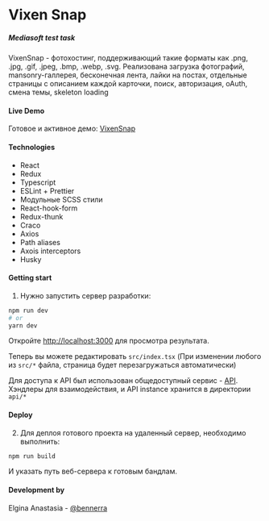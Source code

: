 # Vixen Snap
##### Mediasoft test task

VixenSnap - фотохостинг, поддерживающий такие форматы как .png, .jpg, .gif, .jpeg, .bmp, .webp, .svg. Реализована загрузка фотографий, mansonry-галлерея, бесконечная лента, лайки на постах, отдельные страницы с описанием каждой карточки, поиск, авторизация, oAuth, смена темы, skeleton loading

#### Live Demo
Готовое и активное демо: [VixenSnap](http://bennerra.darklorian.ru/)
#### Technologies
- React
- Redux
- Typescript
- ESLint + Prettier
- Модульные SCSS стили
- React-hook-form
- Redux-thunk
- Craco
- Axios
- Path aliases
- Axois interceptors
- Husky

#### Getting start
1. Нужно запустить сервер разработки:

```bash
npm run dev
# or
yarn dev
```
Откройте [http://localhost:3000](http://localhost:3000) для просмотра результата.

Теперь вы можете редактировать `src/index.tsx` (При изменении любого из `src/*` файла, страница будет перезагружаться автоматически)

Для доступа к API был использован общедоступный сервис - [API](http://backend.darklorian.ru/api/v1/). 
Хэндлеры для взаимодействия, и API instance хранится в директории
`api/*`

#### Deploy
2. Для деплоя готового проекта на удаленный сервер, необходимо выполнить:
```bash
npm run build
```
И указать путь веб-сервера к готовым бандлам.

#### Development by
Elgina Anastasia - [@bennerra](https://t.me/bennerra)

